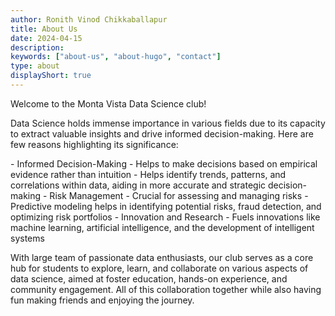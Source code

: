 ```yaml
---
author: Ronith Vinod Chikkaballapur
title: About Us
date: 2024-04-15
description:
keywords: ["about-us", "about-hugo", "contact"]
type: about
displayShort: true
---
```


Welcome to the Monta Vista Data Science club!
<p>Data Science holds immense importance in various fields due to its capacity to extract valuable insights and drive informed decision-making. Here are few reasons highlighting its significance:
</p>
- Informed Decision-Making
  - Helps to make decisions based on empirical evidence rather than intuition
  - Helps identify trends, patterns, and correlations within data, aiding in more accurate and strategic decision-making
- Risk Management
  - Crucial for assessing and managing risks
  - Predictive modeling helps in identifying potential risks, fraud detection, and optimizing risk portfolios
- Innovation and Research
  - Fuels innovations like machine learning, artificial intelligence, and the development of intelligent systems




With large team of passionate data enthusiasts, our club serves as a core hub for students to explore, learn, and collaborate on various aspects of data science, aimed at foster education, hands-on experience, and community engagement. All of this collaboration together while also having fun making friends and enjoying the journey. 
